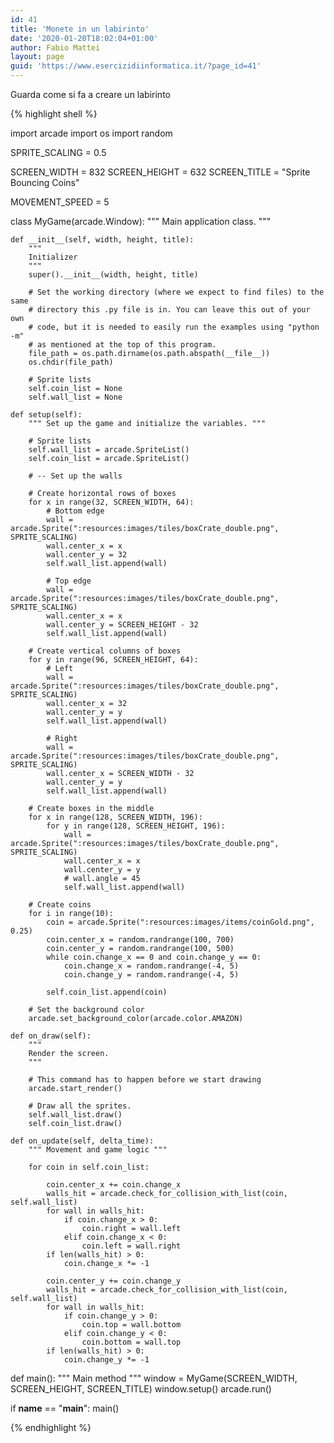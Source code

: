 ```yaml
---
id: 41
title: 'Monete in un labirinto'
date: '2020-01-20T18:02:04+01:00'
author: Fabio Mattei
layout: page
guid: 'https://www.esercizidiinformatica.it/?page_id=41'
---
```


Guarda come si fa a creare un labirinto

{% highlight shell %}


import arcade
import os
import random

SPRITE_SCALING = 0.5

SCREEN_WIDTH = 832
SCREEN_HEIGHT = 632
SCREEN_TITLE = "Sprite Bouncing Coins"

MOVEMENT_SPEED = 5


class MyGame(arcade.Window):
    """ Main application class. """

    def __init__(self, width, height, title):
        """
        Initializer
        """
        super().__init__(width, height, title)

        # Set the working directory (where we expect to find files) to the same
        # directory this .py file is in. You can leave this out of your own
        # code, but it is needed to easily run the examples using "python -m"
        # as mentioned at the top of this program.
        file_path = os.path.dirname(os.path.abspath(__file__))
        os.chdir(file_path)

        # Sprite lists
        self.coin_list = None
        self.wall_list = None

    def setup(self):
        """ Set up the game and initialize the variables. """

        # Sprite lists
        self.wall_list = arcade.SpriteList()
        self.coin_list = arcade.SpriteList()

        # -- Set up the walls

        # Create horizontal rows of boxes
        for x in range(32, SCREEN_WIDTH, 64):
            # Bottom edge
            wall = arcade.Sprite(":resources:images/tiles/boxCrate_double.png", SPRITE_SCALING)
            wall.center_x = x
            wall.center_y = 32
            self.wall_list.append(wall)

            # Top edge
            wall = arcade.Sprite(":resources:images/tiles/boxCrate_double.png", SPRITE_SCALING)
            wall.center_x = x
            wall.center_y = SCREEN_HEIGHT - 32
            self.wall_list.append(wall)

        # Create vertical columns of boxes
        for y in range(96, SCREEN_HEIGHT, 64):
            # Left
            wall = arcade.Sprite(":resources:images/tiles/boxCrate_double.png", SPRITE_SCALING)
            wall.center_x = 32
            wall.center_y = y
            self.wall_list.append(wall)

            # Right
            wall = arcade.Sprite(":resources:images/tiles/boxCrate_double.png", SPRITE_SCALING)
            wall.center_x = SCREEN_WIDTH - 32
            wall.center_y = y
            self.wall_list.append(wall)

        # Create boxes in the middle
        for x in range(128, SCREEN_WIDTH, 196):
            for y in range(128, SCREEN_HEIGHT, 196):
                wall = arcade.Sprite(":resources:images/tiles/boxCrate_double.png", SPRITE_SCALING)
                wall.center_x = x
                wall.center_y = y
                # wall.angle = 45
                self.wall_list.append(wall)

        # Create coins
        for i in range(10):
            coin = arcade.Sprite(":resources:images/items/coinGold.png", 0.25)
            coin.center_x = random.randrange(100, 700)
            coin.center_y = random.randrange(100, 500)
            while coin.change_x == 0 and coin.change_y == 0:
                coin.change_x = random.randrange(-4, 5)
                coin.change_y = random.randrange(-4, 5)

            self.coin_list.append(coin)

        # Set the background color
        arcade.set_background_color(arcade.color.AMAZON)

    def on_draw(self):
        """
        Render the screen.
        """

        # This command has to happen before we start drawing
        arcade.start_render()

        # Draw all the sprites.
        self.wall_list.draw()
        self.coin_list.draw()

    def on_update(self, delta_time):
        """ Movement and game logic """

        for coin in self.coin_list:

            coin.center_x += coin.change_x
            walls_hit = arcade.check_for_collision_with_list(coin, self.wall_list)
            for wall in walls_hit:
                if coin.change_x > 0:
                    coin.right = wall.left
                elif coin.change_x < 0:
                    coin.left = wall.right
            if len(walls_hit) > 0:
                coin.change_x *= -1

            coin.center_y += coin.change_y
            walls_hit = arcade.check_for_collision_with_list(coin, self.wall_list)
            for wall in walls_hit:
                if coin.change_y > 0:
                    coin.top = wall.bottom
                elif coin.change_y < 0:
                    coin.bottom = wall.top
            if len(walls_hit) > 0:
                coin.change_y *= -1


def main():
    """ Main method """
    window = MyGame(SCREEN_WIDTH, SCREEN_HEIGHT, SCREEN_TITLE)
    window.setup()
    arcade.run()


if __name__ == "__main__":
    main()
    
{% endhighlight %}